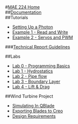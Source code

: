 #[MAE 224 Home](https://d008.github.io/MAE224/)  
##[Documentation](https://github.com/mkfu/MAE224/wiki/Class-Description-:-Functions-and-Variables)  
##Tutorials  
- [Setting Up a Photon](https://github.com/d008/MAE224/wiki/Setting-Up-a-Particle-Photon)   
- [Example 1 - Read and Write](https://github.com/mkfu/MAE224/wiki/Example-1-:-Read-and-Write-Pins)    
- [Example 2 - Servos and PWM](https://github.com/mkfu/MAE224/wiki/Example-2-:-Servos-and-PWMs)  

###[Technical Report Guidelines](https://github.com/mkfu/MAE224/wiki/Technical-Report-Guidelines)    

##Labs  
- [Lab 0 - Programming Basics](https://github.com/mkfu/MAE224/wiki/Lab-0:-Python-to-Particle-Communication)   
- [Lab 1 - Hydrostatics](https://github.com/mkfu/MAE224/wiki/Lab-1:--Hydrostatics)    
- [Lab 2 - Pipe flow](https://github.com/mkfu/MAE224/wiki/Lab-2:-Pipe-Flow)  
- [Lab 3 - Boundary Layer](https://github.com/mkfu/MAE224/wiki/Lab-3:-Boundary-Layers)    
- [Lab 4 - Lift & Drag](https://github.com/mkfu/MAE224/wiki/Lab-4:-Lift-and-Drag)  

##Wind Turbine Project
- [Simulating In QBlade](https://github.com/mkfu/MAE224/wiki/Simulating-Wind-Turbine-Rotors-using-Qblade)   
- [Exporting Blades to Creo](https://github.com/mkfu/MAE224/wiki/Wind-Turbine-Creo-Export-Tutorial)    
- [Design Requirements](https://github.com/mkfu/MAE224/wiki/Wind-Turbine-Design)    